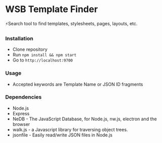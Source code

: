 # WSB Template Finder
⚡️Search tool to find templates, stylesheets, pages, layouts, etc.

### Installation
- Clone repository
- Run `npm install && npm start`
- Go to `http://localhost:9700`

### Usage
- Accepted keywords are Template Name or JSON ID fragments

### Dependencies
- Node.js
- Express
- NeDB - The JavaScript Database, for Node.js, nw.js, electron and the browser
- walk.js - a Javascript library for traversing object trees.
- jsonfile - Easily read/write JSON files in Node.js